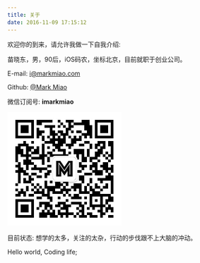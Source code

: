 ```yaml
---
title: 关于
date: 2016-11-09 17:15:12
---
```


欢迎你的到来，请允许我做一下自我介绍:

苗晓东，男，90后，iOS码农，坐标北京，目前就职于创业公司。

E-mail: <i@markmiao.com>

Github: [@Mark Miao](https://github.com/mxdios)

微信订阅号: **imarkmiao**

![扫码关注微信订阅号](/img/imarkmiao.jpg)

目前状态: 想学的太多，关注的太杂，行动的步伐跟不上大脑的冲动。

Hello world, Coding life;










